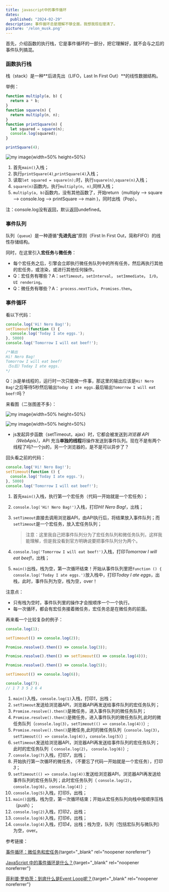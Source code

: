 ```yaml
---
title: javascript中的事件循环
dates:
  published: "2024-02-29"
description: 事件循环总是理解不够全面，我想我现在理清了。
picture: '/elon_musk.png'
---
```




首先，介绍函数的执行栈，它是事件循环的一部分，把它理解好，就不会与之后的事件队列搞混。

### 函数执行栈

栈（stack）是一种**后进先出（LIFO，Last In First Out）**的线性数据结构。

举例：

```js
function multiply(a, b) {
  return a * b;
}
function square(n) {
  return multiply(n, n);
}
function printSquare(n) {
  let squared = square(n);
  console.log(squared);
}

printSquare(4);
```

![my image](/bolgImg/EventLoop/1.png){width=50% height=50%}

1. 首先`main()`入栈；
2. 执行`printSquare(4)`,`printSquare(4)`入栈；
3. 读取`let squared = square(n);`时，执行`square(n)`,`square(n)`入栈；
4. `square(n)`函数内，执行`multiply(n, n)`,同样入栈；
5. `multiply(a, b)`函数内，没有其他函数了，开始return（multiply --> square -->  console.log --> printSquare --> main )，同时出栈（Pop）。

注：console.log没有返回，默认返回undefined。

### 事件队列

队列（`queue`）是一种遵循“**先进先出**”原则（First In First Out，简称FIFO）的线性存储结构。

同时，在这里引入**宏任务**与**微任务**：

- 每个宏任务之后，引擎会立即执行微任务队列中的所有任务，然后再执行其他的宏任务，或渲染，或进行其他任何操作。
- Q：宏任务有哪些？A：`setTimeout`，`setInterval`， `setImmediate`， `I/O`， `UI rendering`。
- Q：微任务有哪些？A： `process.nextTick`，`Promises.then`。

### 事件循环

看以下代码：

```js
console.log('Hi! Nero Bag!');
setTimeout(function () {
  console.log('Today I ate eggs.');
}, 5000)
console.log('Tomorrow I will eat beef!');

/*输出
Hi! Nero Bag!
Tomorrow I will eat beef!
（5s后）Today I ate eggs.
*/
```

Q：js是单线程的，运行时一次只能做一件事，那这里的输出应该是`Hi! Nero Bag!`之后等待5秒然后输出`Today I ate eggs.`最后输出`Tomorrow I will eat beef!`吗？

来看图（二张图差不多）：

![my image](/bolgImg/EventLoop/2.png){width=50% height=50%}

![my image](/bolgImg/EventLoop/3.png){width=50% height=50%}


- js发起异步函数（setTimeout，ajax）时，它都会被发送到*浏览器 API（WebApis）*，API 充当**单独的线程**将操作发送到事件队列。现在不是有两个线程了吗?一个js的，另一个浏览器的，是不是可以异步了？

回头看之前的代码：

```js
console.log('Hi! Nero Bag!');
setTimeout(function () {
  console.log('Today I ate eggs.');
}, 5000)
console.log('Tomorrow I will eat beef!');
```

1. 首先`main()`入栈，执行第一个宏任务（代码一开始就是一个宏任务）；

2. `console.log('Hi! Nero Bag!')`入栈，打印*Hi! Nero Bag!*，出栈；

3. `setTimeout`直接去调用浏览器API，由API执行后，将结果放入事件队列；而`setTimeout`是一个宏任务，放入宏任务队列；

    > 注意：这里我自己把事件队列分为了宏任务队列和微任务队列，这样我能理解，但是我没看到官方明确说要把事件队列分为两个。

4. `console.log('Tomorrow I will eat beef!')`入栈，打印*Tomorrow I will eat beef!*，出栈；

5. `main()`出栈，栈为空，第一次循环结束！开始从事件队列里把`function () { console.log('Today I ate eggs.')`放入栈中，打印*Today I ate eggs*，出栈，此时，事件队列为空，栈为空，over！

注意点：

- 只有栈为空时，事件队列里的操作才会按顺序一个一个执行。
- 每一次循环，都会有宏任务接着微任务，宏任务总是在微任务的前面。

再来看一个比较复杂的例子：

```js
console.log(1);

setTimeout(() => console.log(2));

Promise.resolve().then(() => console.log(3));

Promise.resolve().then(() => setTimeout(() => console.log(4)));

Promise.resolve().then(() => console.log(5));

setTimeout(() => console.log(6));

console.log(7);
// 1 7 3 5 2 6 4
```

1. `main()`入栈，`console.log(1)`入栈，打印*1*，出栈；
2. `setTimeout`发送给浏览器API，浏览器API再发送给事件队列的宏任务队列；
3. `Promise.resolve().then()`是微任务，进入事件队列的微任务队列；
4. `Promise.resolve().then()`是微任务，进入事件队列的微任务队列,此时的微任务队列（`console.log(3)`，`setTimeout(() => console.log(4))`）;
5. `Promise.resolve().then()`是微任务,此时的微任务队列（`console.log(3)`，`setTimeout(() => console.log(4))`，`console.log(5)`）;
6. `setTimeout`发送给浏览器API，浏览器API再发送给事件队列的宏任务队列；此时的宏任务队列（ `console.log(2)`， `console.log(6)`）;
7. `console.log(7)`入栈，打印*7*，出栈；
8. 开始执行第一次循环的微任务，（不要忘了代码一开始就是一个宏任务），打印*3*；
9. ``setTimeout(() => console.log(4))``发送给浏览器API，浏览器API再发送给事件队列的宏任务队列；此时宏任务队列（ `console.log(2)`， `console.log(6)`，`console.log(4)`）;
10. `console.log(5)`入栈，打印*5*，出栈；
11. `main()`出栈，栈为空，第一次循环结束；开始从宏任务队列向栈中按顺序压栈（push）；
12. `console.log(2)`入栈，打印*2*，出栈；
13. `console.log(6)`入栈，打印*6*，出栈；
14. `console.log(4)`入栈，打印*4*，出栈；栈为空，队列（包括宏队列与微队列）为空，over。

参考链接：

[事件循环：微任务和宏任务](https://zh.javascript.info/event-loop#hong-ren-wu-he-wei-ren-wu){target="_blank" rel="noopener noreferrer"}

[JavaScript 中的事件循环是什么？](https://www.educative.io/answers/what-is-an-event-loop-in-javascript){target="_blank" rel="noopener noreferrer"}

[菲利普·罗伯茨：到底什么是Event Loop呢？](https://www.youtube.com/watch?v=8aGhZQkoFbQ){target="_blank" rel="noopener noreferrer"}